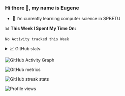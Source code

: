 ### Hi there 👋, my name is Eugene

- 🌱 I’m currently learning computer science in SPBETU 

📊 **This Week I Spent My Time On:**
<!--START_SECTION:waka-->
```text
No Activity tracked this Week
```
<!--END_SECTION:waka-->


<details>
  <summary>📈 GitHub stats</summary>
<p>
  <img height="180em" src="https://github-readme-stats.vercel.app/api?username=YudjinSud&show_icons=true&hide_border=true&&count_private=true&include_all_commits=true" />
  <img height="180em" src="https://github-readme-stats.vercel.app/api/top-langs/?username=YudjinSud&exclude_repo=KNN-Image-Classification&show_icons=true&hide_border=true&layout=compact&langs_count=8"/>
</p>
</details>


![GitHub Activity Graph](https://activity-graph.herokuapp.com/graph?username=YudjinSud)  

![GitHub metrics](https://metrics.lecoq.io/YudjinSud)  

![GitHub streak stats](https://github-readme-streak-stats.herokuapp.com/?user=YudjinSud)  

![Profile views](https://gpvc.arturio.dev/YudjinSud)  
